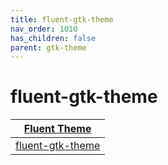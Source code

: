 ```yaml
---
title: fluent-gtk-theme
nav_order: 1010
has_children: false
parent: gtk-theme
---
```



# fluent-gtk-theme

| [Fluent Theme](https://samwhelp.github.io/note-about-theme/read/desktop-theme/themes/fluent-theme.html) |
| --- |
| [fluent-gtk-theme](https://github.com/vinceliuice/Fluent-gtk-theme) |

